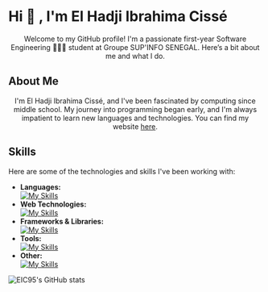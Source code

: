 # Hi 👋 , I'm El Hadji Ibrahima Cissé

<p align="center">Welcome to my GitHub profile! I'm a passionate first-year Software Engineering 👨🏿‍💻 student at Groupe SUP'INFO SENEGAL. Here’s a bit about me and what I do.</p>

## About Me

<p align="center">I'm El Hadji Ibrahima Cissé, and I've been fascinated by computing since middle school. My journey into programming began early, and I'm always impatient to learn new languages and technologies. You can find my website <a href="https://eic.codes">here</a>.</p>

## Skills

Here are some of the technologies and skills I've been working with:

- **Languages:**  
[![My Skills](https://skillicons.dev/icons?i=c,cpp,java)](https://skillicons.dev)
- **Web Technologies:**  
[![My Skills](https://skillicons.dev/icons?i=js,html,css,php)](https://skillicons.dev) 
- **Frameworks & Libraries:**  
[![My Skills](https://skillicons.dev/icons?i=bootstrap)](https://skillicons.dev)   
- **Tools:**  
[![My Skills](https://skillicons.dev/icons?i=github,wordpress)](https://skillicons.dev)
- **Other:**  
[![My Skills](https://skillicons.dev/icons?i=figma)](https://skillicons.dev)

![EIC95's GitHub stats](https://github-readme-stats.vercel.app/api?username=EIC95&show_icons=true&theme=midnight-purple)


